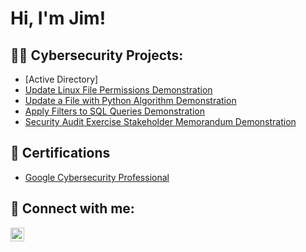 <h1>Hi, I'm Jim! </h1>
<h2>👨‍💻 Cybersecurity Projects:</h2>
 
  - [Active Directory]
  - [Update Linux File Permissions Demonstration](https://github.com/Hberg007/LinuxFilePermissionDemo)
  - [Update a File with Python Algorithm Demonstration](https://github.com/Hberg007/UpdateFileThoughPythonDemo/tree/main)
  - [Apply Filters to SQL Queries Demonstration](https://github.com/Hberg007/SQLQueriesDemo/tree/main)
  - [Security Audit Exercise Stakeholder Memorandum Demonstration](https://github.com/Hberg007/SecurityAuditStakeholderMemorandumDemo)
 
 

<h2>📄 Certifications</h2>
   
  - [Google Cybersecurity Professional](https://www.credly.com/badges/00287b4b-6ea2-4620-9266-41522bc44bd1/linked_in_profile)



<h2> 🤳 Connect with me:</h2>

[<img align="center" alt="Jim Huderberg | LinkedIn" width="22px" src="www.linkedin.com/in/jim-huderberg-259310271" />][linkedin]





[linkedin]: www.linkedin.com/in/jim-huderberg-259310271


